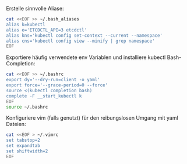 Erstelle sinnvolle Aliase:

```sh
cat <<EOF >> ~/.bash_aliases
alias k=kubectl
alias e='ETCDCTL_API=3 etcdctl'
alias kns='kubectl config set-context --current --namespace'
alias cns='kubectl config view --minify | grep namespace'
EOF
```


Exportiere häufig verwendete env Variablen und installiere kubectl Bash-Completion:

```sh
cat <<EOF >> ~/.bashrc
export dy='--dry-run=client -o yaml'
export force='--grace-period=0 --force'
source <(kubectl completion bash)
complete -F __start_kubectl k
EOF
source ~/.bashrc
```


Konfiguriere vim (falls genutzt) für den reibungslosen Umgang mit yaml Dateien:

```sh
cat <<EOF > ~/.vimrc
set tabstop=2
set expandtab
set shiftwidth=2
EOF
```

